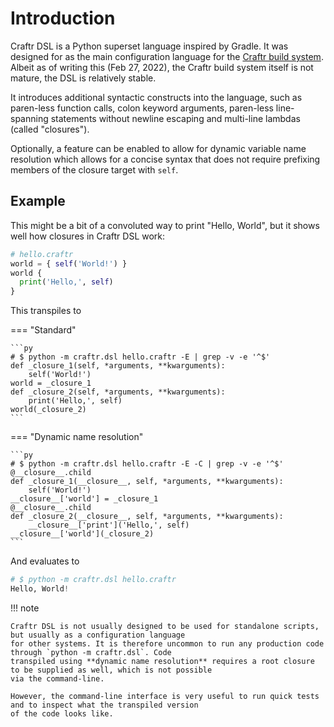 # Introduction

Craftr DSL is a Python superset language inspired by Gradle. It was designed for as the main configuration language
for the [Craftr build system](https://github.com/craftr-build). Albeit as of writing this (Feb 27, 2022), the Craftr
build system itself is not mature, the DSL is relatively stable.

It introduces additional syntactic constructs into the language, such as paren-less function calls, colon keyword
arguments, paren-less line-spanning statements without newline escaping and multi-line lambdas (called "closures").

Optionally, a feature can be enabled to allow for dynamic variable name resolution which allows for a concise syntax
that does not require prefixing members of the closure target with `self`.

## Example

This might be a bit of a convoluted way to print "Hello, World", but it shows well how closures in Craftr DSL work:

```py
# hello.craftr
world = { self('World!') }
world {
  print('Hello,', self)
}
```

This transpiles to

=== "Standard"

    ```py
    # $ python -m craftr.dsl hello.craftr -E | grep -v -e '^$'
    def _closure_1(self, *arguments, **kwarguments):
        self('World!')
    world = _closure_1
    def _closure_2(self, *arguments, **kwarguments):
        print('Hello,', self)
    world(_closure_2)
    ```

=== "Dynamic name resolution"

    ```py
    # $ python -m craftr.dsl hello.craftr -E -C | grep -v -e '^$'
    @__closure__.child
    def _closure_1(__closure__, self, *arguments, **kwarguments):
        self('World!')
    __closure__['world'] = _closure_1
    @__closure__.child
    def _closure_2(__closure__, self, *arguments, **kwarguments):
        __closure__['print']('Hello,', self)
    __closure__['world'](_closure_2)
    ```

And evaluates to

```py
# $ python -m craftr.dsl hello.craftr
Hello, World!
```

!!! note

    Craftr DSL is not usually designed to be used for standalone scripts, but usually as a configuration language
    for other systems. It is therefore uncommon to run any production code through `python -m craftr.dsl`. Code
    transpiled using **dynamic name resolution** requires a root closure to be supplied as well, which is not possible
    via the command-line.

    However, the command-line interface is very useful to run quick tests and to inspect what the transpiled version
    of the code looks like.

